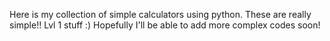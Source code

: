Here is my collection of simple calculators using python.
These are really simple!! Lvl 1 stuff :) 
Hopefully I'll be able to add more complex codes soon! 
